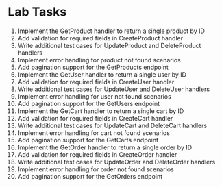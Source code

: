 # Lab Tasks

1. Implement the GetProduct handler to return a single product by ID
2. Add validation for required fields in CreateProduct handler
3. Write additional test cases for UpdateProduct and DeleteProduct handlers
4. Implement error handling for product not found scenarios
5. Add pagination support for the GetProducts endpoint
6. Implement the GetUser handler to return a single user by ID
7. Add validation for required fields in CreateUser handler
8. Write additional test cases for UpdateUser and DeleteUser handlers
9. Implement error handling for user not found scenarios
10. Add pagination support for the GetUsers endpoint
11. Implement the GetCart handler to return a single cart by ID
12. Add validation for required fields in CreateCart handler
13. Write additional test cases for UpdateCart and DeleteCart handlers
14. Implement error handling for cart not found scenarios
15. Add pagination support for the GetCarts endpoint
16. Implement the GetOrder handler to return a single order by ID
17. Add validation for required fields in CreateOrder handler
18. Write additional test cases for UpdateOrder and DeleteOrder handlers
19. Implement error handling for order not found scenarios
20. Add pagination support for the GetOrders endpoint
